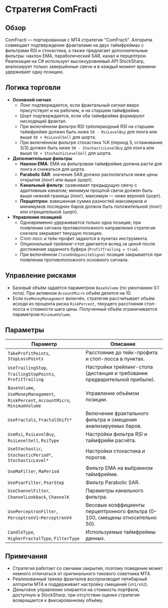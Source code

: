 # Стратегия ComFracti

## Обзор

ComFracti — портированная с MT4 стратегия "ComFracti". Алгоритм совмещает подтверждение фракталами на двух таймфреймах с фильтрами RSI и стохастика, а также предлагает дополнительные фильтры: наклон EMA, параболический SAR, канал и перцептрон. Реализация на C# использует высокоуровневый API StockSharp, анализирует только завершённые свечи и в каждый момент времени удерживает одну позицию.

## Логика торговли

- **Основной сигнал**
  - Лонг подтверждается, если фрактальный сигнал вверх присутствует и на рабочем, и на старшем таймфрейме.
  - Шорт подтверждается, если оба таймфрейма формируют нисходящий фрактал.
  - При включённом фильтре RSI трёхпериодный RSI на старшем таймфрейме должен быть ниже `50 - RsiLevelBuy` для лонга или выше `50 + RsiLevelSell` для шорта.
  - При включённом фильтре стохастика %K (период 5, сглаживание 3/3) должен быть ниже `50 - StochasticLevelBuy` для лонга или выше `50 + StochasticLevelSell` для шорта.
- **Дополнительные фильтры**
  - **Наклон EMA**: EMA на фильтровом таймфрейме должна расти для лонга и снижаться для шорта.
  - **Parabolic SAR**: значение SAR должно располагаться ниже цены открытия (лонг) или выше (шорт).
  - **Канальный фильтр**: сравнивает предыдущую свечу с адаптивным каналом; минимум прошлой свечи должен быть выше нижней границы (лонг), максимум — ниже верхней (шорт).
  - **Перцептрон**: взвешенная сумма разностей максимумов и минимумов последних баров должна быть положительной (лонг) или отрицательной (шорт).
- **Управление позицией**
  - Одновременно удерживается только одна позиция; при появлении сигнала противоположного направления стратегия сначала закрывает текущую позицию.
  - Стоп-лосс и тейк-профит задаются в пунктах инструмента.
  - Опциональный трейлинг-стоп двигается вслед за ценой после достижения заданного буфера (`ProfitTrailing = true`).
  - При включённом `CloseOnOppositeSignal` позиция закрывается при появлении противоположного основного сигнала.

## Управление рисками

- Базовый объём задаётся параметром `BaseVolume` (по умолчанию 0.1 лота). При активном `AccountMicro` объём делится на 10.
- Если `UseMoneyManagement` включён, стратегия рассчитывает объём исходя из процента риска `RiskPercent`, текущего расстояния стоп-лосса и стоимости шага цены. Полученный объём ограничивается параметром `MinimumVolume`.

## Параметры

| Параметр | Описание |
| --- | --- |
| `TakeProfitPoints`, `StopLossPoints` | Расстояние до тейк-профита и стоп-лосса в пунктах. |
| `UseTrailingStop`, `TrailingStopPoints`, `ProfitTrailing` | Настройки трейлинг-стопа (дистанция и требование предварительной прибыли). |
| `BaseVolume`, `UseMoneyManagement`, `RiskPercent`, `AccountMicro`, `MinimumVolume` | Управление объёмом позиции. |
| `UseFractals`, `FractalShift*` | Включение фрактального фильтра и смещения анализируемых баров. |
| `UseRsi`, `RsiLevelBuy`, `RsiLevelSell`, `RsiType` | Настройки фильтра RSI и таймфрейм расчёта. |
| `UseStochastic`, `StochasticPeriod*`, `StochasticLevel*` | Настройки стохастика и порогов. |
| `UseMaFilter`, `MaPeriod` | Фильтр EMA на выбранном таймфрейме. |
| `UsePsarFilter`, `PsarStep` | Фильтр Parabolic SAR. |
| `UseChannelFilter`, `ChannelLookback`, `ChannelK` | Параметры канального фильтра. |
| `UsePerceptronFilter`, `PerceptronV1`–`PerceptronV4` | Весовые коэффициенты перцептронного фильтра (0–100, смещены относительно 50). |
| `CandleType`, `HigherFractalType`, `FilterType` | Используемые таймфреймы данных. |

## Примечания

- Стратегия работает со свечами закрытия, поэтому поведение может немного отличаться от оригинального тикового советника MT4.
- Реализованный трекер фракталов воспроизводит пятибарный алгоритм MT4 и поддерживает настройку смещений (`sh1/sh2`).
- Деньговое управление опирается на стоимость портфеля, доступную в StockSharp; при отсутствии оценки стратегия возвращается к фиксированному объёму.
